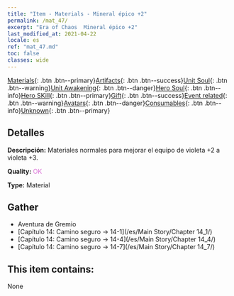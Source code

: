 ```yaml
---
title: "Item - Materials - Mineral épico +2"
permalink: /mat_47/
excerpt: "Era of Chaos  Mineral épico +2"
last_modified_at: 2021-04-22
locale: es
ref: "mat_47.md"
toc: false
classes: wide
---
```

 [Materials](/ItemsES/){: .btn .btn--primary}[Artifacts](/ItemsES/Artifacts/){: .btn .btn--success}[Unit Soul](/ItemsES/UnitSoul/){: .btn .btn--warning}[Unit Awakening](/ItemsES/UnitAwakening/){: .btn .btn--danger}[Hero Soul](/ItemsES/HeroSoul/){: .btn .btn--info}[Hero SKill](/ItemsES/HeroSkill/){: .btn .btn--primary}[Gift](/ItemsES/Gift/){: .btn .btn--success}[Event related](/ItemsES/Events/){: .btn .btn--warning}[Avatars](/ItemsES/Avatars/){: .btn .btn--danger}[Consumables](/ItemsES/Consumables/){: .btn .btn--info}[Unknown](/ItemsES/Unknown/){: .btn .btn--primary}

## Detalles
 **Descripción:** Materiales normales para mejorar el equipo de violeta +2 a violeta +3.

 **Quality:** <span style="color: #DA70D6">OK</span>

 **Type:** Material

## Gather

*    Aventura de Gremio 
*    [Capítulo 14: Camino seguro -> 14-1](/es/Main Story/Chapter 14_1/) 
*    [Capítulo 14: Camino seguro -> 14-4](/es/Main Story/Chapter 14_4/) 
*    [Capítulo 14: Camino seguro -> 14-7](/es/Main Story/Chapter 14_7/) 

## This item contains:

  None

